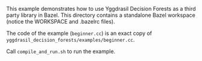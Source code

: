 This example demonstrates how to use Yggdrasil Decision Forests as a third party
library in Bazel. This directory contains a standalone Bazel workspace (notice
the WORKSPACE and .bazelrc files).

The code of the example (`beginner.cc`) is an exact copy of
`yggdrasil_decision_forests/examples/beginner.cc`.

Call `compile_and_run.sh` to run the example.
